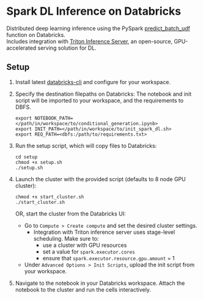 # Spark DL Inference on Databricks

Distributed deep learning inference using the PySpark [predict_batch_udf](https://spark.apache.org/docs/latest/api/python/reference/api/pyspark.ml.functions.predict_batch_udf.html#pyspark.ml.functions.predict_batch_udf) function on Databricks.  
Includes integration with [Triton Inference Server](https://developer.nvidia.com/nvidia-triton-inference-server), an open-source, GPU-accelerated serving solution for DL. 

## Setup

1. Install latest [databricks-cli](https://docs.databricks.com/en/dev-tools/cli/tutorial.html) and configure for your workspace.

2. Specify the destination filepaths on Databricks:
    The notebook and init script will be imported to your workspace, and the requirements to DBFS.
    ```shell
    export NOTEBOOK_PATH=</path/in/workspace/to/conditional_generation.ipynb>
    export INIT_PATH=</path/in/workspace/to/init_spark_dl.sh>
    export REQ_PATH=<dbfs:/path/to/requirements.txt>
    ```

3. Run the setup script, which will copy files to Databricks: 
    ```shell
    cd setup
    chmod +x setup.sh
    ./setup.sh
    ```

4. Launch the cluster with the provided script (defaults to 8 node GPU cluster):
    ```shell
    chmod +x start_cluster.sh
    ./start_cluster.sh
    ```

    OR, start the cluster from the Databricks UI:  

    - Go to `Compute > Create compute` and set the desired cluster settings.
        - Integration with Triton inference server uses stage-level scheduling. Make sure to:
            - use a cluster with GPU resources
            - set a value for `spark.executor.cores`
            - ensure that `spark.executor.resource.gpu.amount` = 1
    - Under `Advanced Options > Init Scripts`, upload the init script from your workspace.

5. Navigate to the notebook in your Databricks workspace. Attach the notebook to the cluster and run the cells interactively.
